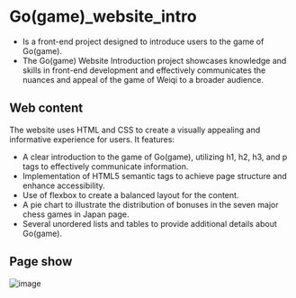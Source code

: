 # Go(game)_website_intro
 - Is a front-end project designed to introduce users to the game of Go(game).
 - The Go(game) Website Introduction project showcases knowledge and skills in front-end development and effectively communicates the nuances and appeal of the game of Weiqi to a broader audience.

## Web content
The website uses HTML and CSS to create a visually appealing and informative experience for users. It features:
 - A clear introduction to the game of Go(game), utilizing h1, h2, h3, and p tags to effectively communicate information.
 - Implementation of HTML5 semantic tags to achieve page structure and enhance accessibility.
 - Use of flexbox to create a balanced layout for the content.
 - A pie chart to illustrate the distribution of bonuses in the seven major chess games in Japan page.
 - Several unordered lists and tables to provide additional details about Go(game).
## Page show

![image](https://user-images.githubusercontent.com/90535397/230704102-b558a6f0-3cdf-4ae8-9a43-50e0ca8d8bbe.png)
